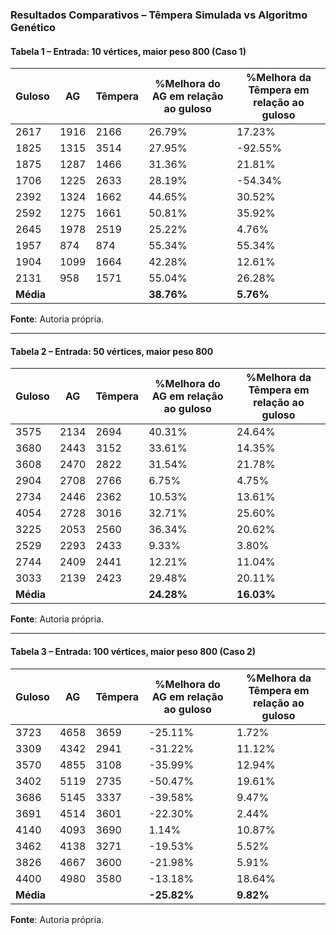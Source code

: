 ### Resultados Comparativos – Têmpera Simulada vs Algoritmo Genético

#### Tabela 1 – Entrada: 10 vértices, maior peso 800 (Caso 1)

| Guloso | AG   | Têmpera | %Melhora do AG em relação ao guloso | %Melhora da Têmpera em relação ao guloso |
|--------|------|---------|--------------------------------------|-------------------------------------------|
| 2617   | 1916 | 2166    | 26.79%                               | 17.23%                                    |
| 1825   | 1315 | 3514    | 27.95%                               | -92.55%                                   |
| 1875   | 1287 | 1466    | 31.36%                               | 21.81%                                    |
| 1706   | 1225 | 2633    | 28.19%                               | -54.34%                                   |
| 2392   | 1324 | 1662    | 44.65%                               | 30.52%                                    |
| 2592   | 1275 | 1661    | 50.81%                               | 35.92%                                    |
| 2645   | 1978 | 2519    | 25.22%                               | 4.76%                                     |
| 1957   | 874  | 874     | 55.34%                               | 55.34%                                    |
| 1904   | 1099 | 1664    | 42.28%                               | 12.61%                                    |
| 2131   | 958  | 1571    | 55.04%                               | 26.28%                                    |
| **Média** |      |         | **38.76%**                          | **5.76%**                                  |

**Fonte**: Autoria própria.

---

#### Tabela 2 – Entrada: 50 vértices, maior peso 800

| Guloso | AG   | Têmpera | %Melhora do AG em relação ao guloso | %Melhora da Têmpera em relação ao guloso |
|--------|------|---------|--------------------------------------|-------------------------------------------|
| 3575   | 2134 | 2694    | 40.31%                               | 24.64%                                    |
| 3680   | 2443 | 3152    | 33.61%                               | 14.35%                                    |
| 3608   | 2470 | 2822    | 31.54%                               | 21.78%                                    |
| 2904   | 2708 | 2766    | 6.75%                                | 4.75%                                     |
| 2734   | 2446 | 2362    | 10.53%                               | 13.61%                                    |
| 4054   | 2728 | 3016    | 32.71%                               | 25.60%                                    |
| 3225   | 2053 | 2560    | 36.34%                               | 20.62%                                    |
| 2529   | 2293 | 2433    | 9.33%                                | 3.80%                                     |
| 2744   | 2409 | 2441    | 12.21%                               | 11.04%                                    |
| 3033   | 2139 | 2423    | 29.48%                               | 20.11%                                    |
| **Média** |      |         | **24.28%**                          | **16.03%**                                 |

**Fonte**: Autoria própria.

---

#### Tabela 3 – Entrada: 100 vértices, maior peso 800 (Caso 2)

| Guloso | AG   | Têmpera | %Melhora do AG em relação ao guloso | %Melhora da Têmpera em relação ao guloso |
|--------|------|---------|--------------------------------------|-------------------------------------------|
| 3723   | 4658 | 3659    | -25.11%                              | 1.72%                                     |
| 3309   | 4342 | 2941    | -31.22%                              | 11.12%                                    |
| 3570   | 4855 | 3108    | -35.99%                              | 12.94%                                    |
| 3402   | 5119 | 2735    | -50.47%                              | 19.61%                                    |
| 3686   | 5145 | 3337    | -39.58%                              | 9.47%                                     |
| 3691   | 4514 | 3601    | -22.30%                              | 2.44%                                     |
| 4140   | 4093 | 3690    | 1.14%                                | 10.87%                                    |
| 3462   | 4138 | 3271    | -19.53%                              | 5.52%                                     |
| 3826   | 4667 | 3600    | -21.98%                              | 5.91%                                     |
| 4400   | 4980 | 3580    | -13.18%                              | 18.64%                                    |
| **Média** |      |         | **-25.82%**                         | **9.82%**                                  |

**Fonte**: Autoria própria.
